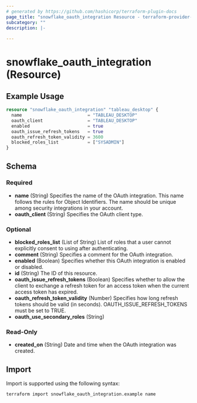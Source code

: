 ```yaml
---
# generated by https://github.com/hashicorp/terraform-plugin-docs
page_title: "snowflake_oauth_integration Resource - terraform-provider-snowflake"
subcategory: ""
description: |-
  
---
```


# snowflake_oauth_integration (Resource)



## Example Usage

```terraform
resource "snowflake_oauth_integration" "tableau_desktop" {
  name                         = "TABLEAU_DESKTOP"
  oauth_client                 = "TABLEAU_DESKTOP"
  enabled                      = true
  oauth_issue_refresh_tokens   = true
  oauth_refresh_token_validity = 3600
  blocked_roles_list           = ["SYSADMIN"]
}
```

<!-- schema generated by tfplugindocs -->
## Schema

### Required

- **name** (String) Specifies the name of the OAuth integration. This name follows the rules for Object Identifiers. The name should be unique among security integrations in your account.
- **oauth_client** (String) Specifies the OAuth client type.

### Optional

- **blocked_roles_list** (List of String) List of roles that a user cannot explicitly consent to using after authenticating.
- **comment** (String) Specifies a comment for the OAuth integration.
- **enabled** (Boolean) Specifies whether this OAuth integration is enabled or disabled.
- **id** (String) The ID of this resource.
- **oauth_issue_refresh_tokens** (Boolean) Specifies whether to allow the client to exchange a refresh token for an access token when the current access token has expired.
- **oauth_refresh_token_validity** (Number) Specifies how long refresh tokens should be valid (in seconds). OAUTH_ISSUE_REFRESH_TOKENS must be set to TRUE.
- **oauth_use_secondary_roles** (String)

### Read-Only

- **created_on** (String) Date and time when the OAuth integration was created.

## Import

Import is supported using the following syntax:

```shell
terraform import snowflake_oauth_integration.example name
```

